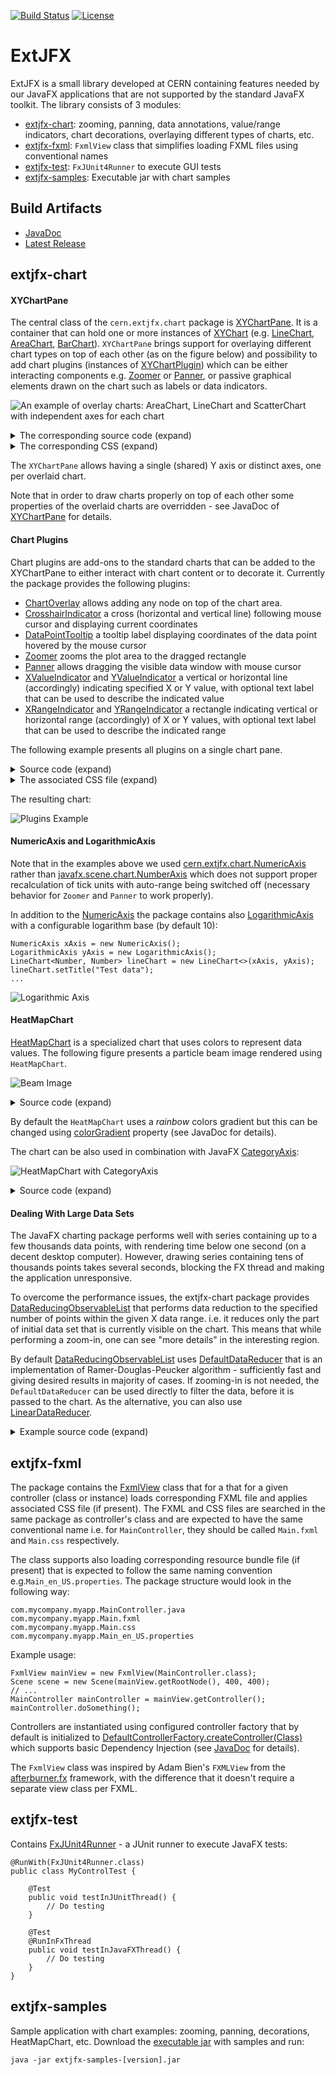 [![Build Status](https://travis-ci.com/extjfx/extjfx.svg?branch=master)](https://travis-ci.com/extjfx/extjfx)
[![License](https://img.shields.io/badge/License-Apache%202.0-blue.svg)](https://opensource.org/licenses/Apache-2.0)

# ExtJFX

ExtJFX is a small library developed at CERN containing features needed by our JavaFX applications that are not supported by the standard JavaFX toolkit. 
The library consists of 3 modules: 
- [extjfx-chart](#extjfx-chart): zooming, panning, data annotations, value/range indicators, chart decorations, overlaying different types of charts, etc.
- [extjfx-fxml](#extjfx-fxml): `FxmlView` class that simplifies loading FXML files using conventional names
- [extjfx-test](#extjfx-test): `FxJUnit4Runner` to execute GUI tests
- [extjfx-samples](#extjfx-samples): Executable jar with chart samples

## Build Artifacts 
* [JavaDoc](https://extjfx.github.io/extjfx/apidocs/)
* [Latest Release](https://github.com/extjfx/extjfx/releases/latest)

## extjfx-chart
#### XYChartPane
The central class of the `cern.extjfx.chart` package is [XYChartPane](https://extjfx.github.io/extjfx/apidocs/cern/extjfx/chart/XYChartPane.html). It is a container that can hold one or more instances of [XYChart](https://docs.oracle.com/javase/8/javafx/api/javafx/scene/chart/XYChart.html) (e.g. [LineChart](https://docs.oracle.com/javase/8/javafx/api/javafx/scene/chart/LineChart.html), [AreaChart](https://docs.oracle.com/javase/8/javafx/api/javafx/scene/chart/AreaChart.html), [BarChart](https://docs.oracle.com/javase/8/javafx/api/javafx/scene/chart/BarChart.html)). `XYChartPane` brings support for overlaying different chart types on top of each other (as on the figure below) and possibility to add chart plugins (instances of [XYChartPlugin](https://extjfx.github.io/extjfx/apidocs/cern/extjfx/chart/XYChartPlugin.html)) which can be either interacting components e.g. [Zoomer](https://extjfx.github.io/extjfx/apidocs/cern/extjfx/chart/plugins/Zoomer.html) or [Panner](https://extjfx.github.io/extjfx/apidocs/cern/extjfx/chart/plugins/Panner.html), or passive graphical elements drawn on the chart such as labels or data indicators.

![An example of overlay charts: AreaChart, LineChart and ScatterChart with independent axes for each chart](pics/mixed-chart-types.png?raw=true "Different types of charts overlaid")

<details><summary>The corresponding source code (expand)</summary>

```
public class MixedChartSample extends Application {
    private static final List<String> DAYS = new ArrayList<>(
            Arrays.asList("Monday", "Tuesday", "Wednesday", "Thursday", "Friday", "Saturday", "Sunday"));

    @Override
    public void start(Stage stage) throws Exception {
        stage.setTitle("Mixed Chart Sample");

        BarChart<String, Number> barChart = new BarChart<>(createXAxis(), createYAxis());
        barChart.getStyleClass().add("chart1");
        barChart.setAnimated(false);
        barChart.getYAxis().setLabel("Data 1");
        barChart.getYAxis().setSide(Side.LEFT);
        barChart.getData().add(new Series<>("Data 1", createTestData(3)));

        LineChart<String, Number> lineChart = new LineChart<>(createXAxis(), createYAxis());
        lineChart.getStyleClass().add("chart2");
        lineChart.setAnimated(false);
        lineChart.setCreateSymbols(true);
        lineChart.getYAxis().setLabel("Data 2");
        lineChart.getYAxis().setSide(Side.RIGHT);
        lineChart.getData().add(new Series<>("Data 2", createTestData(10)));
        
        ScatterChart<String, Number> scatterChart = new ScatterChart<>(createXAxis(), createYAxis());
        scatterChart.getStyleClass().add("chart3");
        scatterChart.setAnimated(false);
        scatterChart.getYAxis().setLabel("Data 3");
        scatterChart.getYAxis().setSide(Side.RIGHT);
        scatterChart.getData().add(new Series<>("Data 3", createTestData(20)));

        XYChartPane<String, Number> chartPane = new XYChartPane<>(barChart);
        chartPane.setTitle("Mixed chart types");
        chartPane.setCommonYAxis(false);
        chartPane.getOverlayCharts().addAll(lineChart, scatterChart);
        chartPane.getPlugins().addAll(new CrosshairIndicator<>(), new DataPointTooltip<>());
        chartPane.getStylesheets().add("mixed-chart-sample.css");

        BorderPane borderPane = new BorderPane(chartPane);
        Scene scene = new Scene(borderPane, 800, 600);
        stage.setScene(scene);
        stage.show();
    }

    private NumericAxis createYAxis() {
        NumericAxis yAxis = new NumericAxis();
        yAxis.setAnimated(false);
        yAxis.setForceZeroInRange(false);
        yAxis.setAutoRangePadding(0.1);
        yAxis.setAutoRangeRounding(true);
        return yAxis;
    }

    private CategoryAxis createXAxis() {
        CategoryAxis xAxis = new CategoryAxis();
        xAxis.setAnimated(false);
        return xAxis;
    }

    private ObservableList<Data<String, Number>> createTestData(double refVal) {
        Random rnd = new Random();
        List<Data<String, Number>> data = new ArrayList<>();
        for (int i = 0; i < DAYS.size(); i++) {
            data.add(new Data<>(DAYS.get(i), refVal - Math.abs(3 - i) + rnd.nextDouble()));
        }
        return FXCollections.observableArrayList(data);
    }    
    
    public static void main(String[] args) {
        launch(args);
    }
}
```
</details>

<details><summary>The corresponding CSS (expand)</summary>

```
.chart1 .chart-bar { -fx-bar-fill: #22bad9; }
.chart1 .axis:left { -fx-tick-label-fill: #22bad9; }
.chart1 .axis:left .axis-label { -fx-text-fill: #22bad9; }

.chart2 .axis:right { -fx-tick-label-fill: #c62b00; }
.chart2 .axis:right .axis-label { -fx-text-fill: #c62b00; }
.chart2 .chart-series-line { -fx-stroke: #c62b00; }
.chart2 .chart-line-symbol { -fx-background-color: #c62b00, white; }

.chart3 .axis:right { -fx-tick-label-fill: green; }
.chart3 .axis:right .axis-label { -fx-text-fill: green; }
.chart3 .chart-symbol { 
    -fx-background-color: green;
    -fx-background-radius: 0;
    -fx-padding: 7px 5px 7px 5px;
    -fx-shape: "M5,0 L10,9 L5,18 L0,9 Z";
}
```
</details>

The `XYChartPane` allows having a single (shared) Y axis or distinct axes, one per overlaid chart. 

Note that in order to draw charts properly on top of each other some properties of the overlaid charts are overridden - see JavaDoc of [XYChartPane](https://extjfx.github.io/extjfx/apidocs/cern/extjfx/chart/XYChartPane.html) for details.

#### Chart Plugins 

Chart plugins are add-ons to the standard charts that can be added to the XYChartPane to either interact with chart content or to decorate it.
Currently the package provides the following plugins:
- [ChartOverlay](https://extjfx.github.io/extjfx/apidocs/cern/extjfx/chart/plugins/ChartOverlay.html) allows adding any node on top of the chart area. 
- [CrosshairIndicator](https://extjfx.github.io/extjfx/apidocs/cern/extjfx/chart/plugins/CrosshairIndicator.html) a cross (horizontal and vertical line) following mouse cursor and displaying current coordinates
- [DataPointTooltip](https://extjfx.github.io/extjfx/apidocs/cern/extjfx/chart/plugins/DataPointTooltip.html) a tooltip label displaying coordinates of the data point hovered by the mouse cursor
- [Zoomer](https://extjfx.github.io/extjfx/apidocs/cern/extjfx/chart/plugins/Zoomer.html) zooms the plot area to the dragged rectangle
- [Panner](https://extjfx.github.io/extjfx/apidocs/cern/extjfx/chart/plugins/Panner.html) allows dragging the visible data window with mouse cursor
- [XValueIndicator](https://extjfx.github.io/extjfx/apidocs/cern/extjfx/chart/plugins/XValueIndicator.html) and [YValueIndicator](https://extjfx.github.io/extjfx/apidocs/cern/extjfx/chart/plugins/YValueIndicator.html) a vertical or horizontal line (accordingly) indicating specified X or Y value, with optional text label that can be used to describe the indicated value
- [XRangeIndicator](https://extjfx.github.io/extjfx/apidocs/cern/extjfx/chart/plugins/XRangeIndicator.html) and [YRangeIndicator](https://extjfx.github.io/extjfx/apidocs/cern/extjfx/chart/plugins/YRangeIndicator.html) a rectangle indicating vertical or horizontal range (accordingly) of X or Y values, with optional text label that can be used to describe the indicated range

The following example presents all plugins on a single chart pane.

<details><summary>Source code (expand)</summary>

```
public class PluginsSample extends Application {

  @Override
    public void start(Stage stage) {
        stage.setTitle("Plugins Sample");
        
       NumericAxis xAxis = new NumericAxis();
        xAxis.setLabel("X Values");
         
        NumericAxis yAxis = new NumericAxis();
        yAxis.setAutoRangePadding(0.1);
        yAxis.setLabel("Y Values");
         
        LineChart<Number, Number> chart = new LineChart<>(xAxis, yAxis);
        chart.getData().add(new Series<>("Test Data", createTestData()));
         
        XYChartPane<Number, Number> chartPane = new XYChartPane<>(chart);
        XValueIndicator<Number> internalStop = new XValueIndicator<>(75, "Internal Stop");
        internalStop.setLabelPosition(0.95);
        chartPane.getPlugins().add(internalStop);
         
        YValueIndicator<Number> yMin = new YValueIndicator<>(-7.5, "MIN");
        yMin.setLabelPosition(0.1);
        YValueIndicator<Number> yMax = new YValueIndicator<>(7.5, "MAX");
        yMax.setLabelPosition(0.1);
        chartPane.getPlugins().addAll(yMin, yMax);
        XRangeIndicator<Number> xRange = new XRangeIndicator<>(40, 60, "X Range");
        xRange.setLabelVerticalPosition(0.95);
        chartPane.getPlugins().add(xRange);
         
        YRangeIndicator<Number> thresholds = new YRangeIndicator<>(-5, 5, "Thresholds");
        thresholds.setLabelHorizontalAnchor(HPos.RIGHT);
        thresholds.setLabelHorizontalPosition(0.95);
        thresholds.setLabelVerticalAnchor(VPos.TOP);
        thresholds.setLabelVerticalPosition(0.95);
        chartPane.getPlugins().add(thresholds);
         
        Label label = new Label("Label added to the chart pane\n using ChartOverlay");
        label.setStyle("-fx-background-color: rgba(255, 127, 80, 0.5)");
        AnchorPane.setLeftAnchor(label, 5.0);
        AnchorPane.setTopAnchor(label, 5.0);
        chartPane.getPlugins().add(new ChartOverlay<>(OverlayArea.PLOT_AREA, new AnchorPane(label)));
        chartPane.getPlugins().addAll(new Zoomer(), new Panner(), new CrosshairIndicator<>(), new DataPointTooltip<>());
        chartPane.getStylesheets().add(getClass().getResource("plugins-sample.css").toExternalForm());
  
        Scene scene = new Scene(chartPane, 800, 600);
        stage.setScene(scene);
        stage.show();
    }
    
    private ObservableList<Data<Number, Number>> createTestData() {
        Random rnd = new Random(System.currentTimeMillis());
        List<Data<Number, Number>> data = new ArrayList<>();
        for (int i = 0; i < 100; i++) {
            data.add(new Data<>(i, (rnd.nextBoolean() ? 1 : -1) * 10 * rnd.nextDouble()));
        }
        return FXCollections.observableArrayList(data);
    }
    
    public static void main(String[] args) {
        launch(args);
    }
 }
```
</details>

<details><summary>The associated CSS file (expand)</summary>

```
.x-value-indicator-label { 
	-fx-background-color: pink; 
}
.x-value-indicator-line  {
    -fx-stroke: pink;
    -fx-stroke-width: 2;
}
.x-range-indicator-rect {
    -fx-fill: rgba(173, 255, 47, 0.5);
}
 
.y-range-indicator-label {
    -fx-background-color: orange;
}
.y-range-indicator-rect {
    -fx-stroke: orange;
    -fx-fill: #416ef468;
}
.y-value-indicator-label {
    -fx-background-color: red;
}
.y-value-indicator-line {
    -fx-stroke: red;
}
```
</details>

The resulting chart:

![Plugins Example](pics/chart-plugins.png?raw=true "Chart Plugins")

#### NumericAxis and LogarithmicAxis

Note that in the examples above we used [cern.extjfx.chart.NumericAxis](https://extjfx.github.io/extjfx/apidocs/cern/extjfx/chart/NumericAxis.html) rather than [javafx.scene.chart.NumberAxis](https://docs.oracle.com/javase/8/javafx/api/javafx/scene/chart/NumberAxis.html) which does not support proper recalculation of tick units with auto-range being switched off (necessary behavior for `Zoomer` and `Panner` to work properly).

In addition to the [NumericAxis](https://extjfx.github.io/extjfx/apidocs/cern/extjfx/chart/NumericAxis.html) the package contains also [LogarithmicAxis](https://extjfx.github.io/extjfx/apidocs/cern/extjfx/chart/LogarithmicAxis.html) with a configurable logarithm base (by default 10):

```
NumericAxis xAxis = new NumericAxis();
LogarithmicAxis yAxis = new LogarithmicAxis();
LineChart<Number, Number> lineChart = new LineChart<>(xAxis, yAxis);
lineChart.setTitle("Test data");
...
```

![Logarithmic Axis](pics/log-axis.png?raw=true "Logarithmic Axis")

#### HeatMapChart
[HeatMapChart](https://extjfx.github.io/extjfx/apidocs/cern/extjfx/chart/HeatMapChart.html) is a specialized chart that uses colors to represent data values. 
The following figure presents a particle beam image rendered using `HeatMapChart`.

![Beam Image](pics/beam-image.png?raw=true "HeatMapChart")

<details><summary>Source code (expand)</summary>

```
NumericAxis xAxis = new NumericAxis();
xAxis.setAnimated(false);
xAxis.setAutoRangeRounding(false);
xAxis.setLabel("X Position");
 
NumericAxis yAxis = new NumericAxis();
yAxis.setAnimated(false);
yAxis.setAutoRangeRounding(false);
yAxis.setLabel("Y Position");
 
HeatMapChart<Number, Number> chart = new HeatMapChart<>(xAxis, yAxis);
chart.setTitle("Beam Image");
 
// readImage() creates a DefaultData class containing X, Y and Z values
chart.setData(readImage());
chart.setLegendVisible(true);
chart.setLegendSide(Side.RIGHT);
```
</details>

By default the `HeatMapChart` uses a *rainbow* colors gradient but this can be changed using [colorGradient](https://extjfx.github.io/extjfx/apidocs/cern/extjfx/chart/HeatMapChart.html#colorGradientProperty--) property (see JavaDoc for details). 

The chart can be also used in combination with JavaFX [CategoryAxis](https://docs.oracle.com/javase/8/javafx/api/javafx/scene/chart/CategoryAxis.html):

![HeatMapChart with CategoryAxis](pics/heatmap-category.png?raw=true "HeatMapChart with CategoryAxis")

<details><summary>Source code (expand)</summary>

```
@Override
public void start(Stage primaryStage) {
    primaryStage.setTitle("HeatMapChart Category Sample");
    
    CategoryAxis xAxis = new CategoryAxis();
    xAxis.setLabel("Week Days");
    CategoryAxis yAxis = new CategoryAxis();
    yAxis.setLabel("Teams");
    
    HeatMapChart<String, String> chart = new HeatMapChart<>(xAxis, yAxis);
    chart.setTitle("Avg #coffees per Person");
    chart.setColorGradient(ColorGradient.BLUE_RED);
    chart.setData(createData());
    chart.setLegendVisible(true);
    chart.setLegendSide(Side.RIGHT);
     
    Scene scene = new Scene(chart, 800, 600);
    primaryStage.setScene(scene);
    primaryStage.show();
}
 
private static Data<String, String> createData() {
    String[] team = {"A", "B", "C", "D", "E"};
    String[] days = {"Mon", "Tue", "Wed", "Thu", "Fri"};
     
    Random rnd = new Random();
    double[][] coffees = new double[days.length][team.length];
    for (int i = 0; i < days.length; i++) {
        for (int j = 0; j < team.length; j++) {
            coffees[i][j] = 3 * rnd.nextDouble();
        }
    }
    return new DefaultData<>(days, team, coffees);
}
```
</details>

#### Dealing With Large Data Sets

The JavaFX charting package performs well with series containing up to a few thousands data points, with rendering time below one second (on a decent desktop computer). 
However, drawing series containing tens of thousands points takes several seconds, blocking the FX thread and making the application unresponsive.

To overcome the performance issues, the extjfx-chart package provides [DataReducingObservableList](https://extjfx.github.io/extjfx/apidocs/cern/extjfx/chart/data/DataReducingObservableList.html) that performs data reduction to the specified number of points within the given X data range. i.e. it reduces only the part of initial data set that is currently visible on the chart.
This means that while performing a zoom-in, one can see "more details" in the interesting region. 

By default [DataReducingObservableList](https://extjfx.github.io/extjfx/apidocs/cern/extjfx/chart/data/DataReducingObservableList.html) uses  [DefaultDataReducer](https://extjfx.github.io/extjfx/apidocs/cern/extjfx/chart/data/DefaultDataReducer.html) that is an implementation of Ramer-Douglas-Peucker algorithm - sufficiently fast and giving desired results in majority of cases. If zooming-in is not needed, the `DefaultDataReducer` can be used directly to filter the data, before it is passed to the chart. As the alternative, you can also use [LinearDataReducer](https://extjfx.github.io/extjfx/apidocs/cern/extjfx/chart/data/LinearDataReducer.html).

<details><summary>Example source code (expand)</summary>

```
NumericAxis xAxis = new NumericAxis();
xAxis.setAnimated(false);
NumericAxis yAxis = new NumericAxis();
yAxis.setAnimated(false);
LineChart<Number, Number> lineChart = new LineChart<>(xAxis, yAxis);
lineChart.setTitle("Test data");
 
DataReducingObservableList<Number, Number> reducedData = new DataReducingObservableList<>(xAxis);
lineChart.getData().add(new Series<>("Random data", reducedData));
 
ArrayData<Number, Number> sourceData =  ArrayData.of(RandomDataGenerator.generateArrayData(0, 1, MAX_NUMBER_OF_POINTS, 0)); 
reducedData.setData(sourceData);
```
</details>

## extjfx-fxml

The package contains the [FxmlView](https://extjfx.github.io/extjfx/apidocs/cern/extjfx/fxml/FxmlView.html) class that for a that for a given controller (class or instance) loads corresponding FXML file and applies associated CSS file (if present). The FXML and CSS files are searched in the same package as controller's class and are expected to have the same conventional name i.e. for `MainController`, they should be called `Main.fxml` and `Main.css` respectively.

The class supports also loading corresponding resource bundle file (if present) that is expected to follow the same
naming convention e.g.`Main_en_US.properties`. The package structure would look in the following way:
```
com.mycompany.myapp.MainController.java
com.mycompany.myapp.Main.fxml
com.mycompany.myapp.Main.css
com.mycompany.myapp.Main_en_US.properties
```

Example usage:
```
FxmlView mainView = new FxmlView(MainController.class);
Scene scene = new Scene(mainView.getRootNode(), 400, 400);
// ...
MainController mainController = mainView.getController();
mainController.doSomething();
```

Controllers are instantiated using configured controller factory that by default is
initialized to [DefaultControllerFactory.createController(Class)](https://extjfx.github.io/extjfx/apidocs/cern/extjfx/fxml/DefaultControllerFactory.html#createController-java.lang.Class-) which supports basic Dependency Injection (see [JavaDoc](https://extjfx.github.io/extjfx/apidocs/cern/extjfx/fxml/DefaultControllerFactory.html) for details).

The `FxmlView` class was inspired by Adam Bien's `FXMLView` from the [afterburner.fx](http://afterburner.adam-bien.com) framework, 
with the difference that it doesn't require a separate view class per FXML.

## extjfx-test

Contains [FxJUnit4Runner](https://extjfx.github.io/extjfx/apidocs/cern/extjfx/test/FxJUnit4Runner.html) - a JUnit runner to execute JavaFX tests:
```
@RunWith(FxJUnit4Runner.class)
public class MyControlTest {

    @Test
    public void testInJUnitThread() {
        // Do testing
    }

    @Test
    @RunInFxThread
    public void testInJavaFXThread() {
        // Do testing
    }
}
```
## extjfx-samples

Sample application with chart examples: zooming, panning, decorations, HeatMapChart, etc. 
Download the [executable jar](https://github.com/extjfx/extjfx/releases/download/v0.0.1/extjfx-samples-0.0.1.jar) with samples and run:

```
java -jar extjfx-samples-[version].jar
```

